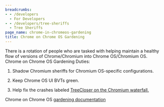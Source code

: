```yaml
---
breadcrumbs:
- - /developers
  - For Developers
- - /developers/tree-sheriffs
  - Tree Sheriffs
page_name: chrome-in-chromeos-gardening
title: Chrome on Chrome OS Gardening
---
```


There is a rotation of people who are tasked with helping maintain a healthy
flow of versions of Chrome/Chromium into Chrome OS/Chromium OS.
Chrome on Chrome OS Gardening Duties:
1. Shadow Chromium sheriffs for Chromium OS-specific configurations.
2. Keep Chrome OS UI BVTs green.

3. Help fix the crashes labeled [TreeCloser on the Chromium
waterfall.](https://issues.chromium.org/u/1/issues?q=is:open%20hotlistid:5563291)

Chrome on Chrome OS [gardening
documentation](https://docs.google.com/document/d/13zse2T7S-rMaFEvd0HhFvF95GWJWbuwY-QfeWUlOwbg/edit#)
